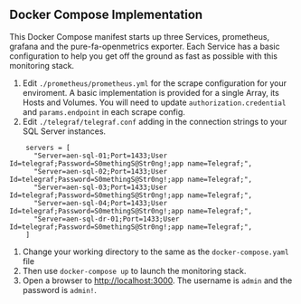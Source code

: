 
## Docker Compose Implementation

This Docker Compose manifest starts up three Services, prometheus, grafana and the pure-fa-openmetrics exporter. Each Service has a basic configuration to help you get off the ground as fast as possible with this monitoring stack. 

1. Edit `./prometheus/prometheus.yml` for the scrape configuration for your enviroment. A basic implementation is provided for a single Array, its Hosts and Volumes. You will need to update `authorization.credential` and `params.endpoint` in each scrape config.
1. Edit `./telegraf/telegraf.conf` adding in the connection strings to your SQL Server instances.
```
    servers = [
      "Server=aen-sql-01;Port=1433;User Id=telegraf;Password=S0methingS@Str0ng!;app name=Telegraf;",
      "Server=aen-sql-02;Port=1433;User Id=telegraf;Password=S0methingS@Str0ng!;app name=Telegraf;",
      "Server=aen-sql-03;Port=1433;User Id=telegraf;Password=S0methingS@Str0ng!;app name=Telegraf;",
      "Server=aen-sql-04;Port=1433;User Id=telegraf;Password=S0methingS@Str0ng!;app name=Telegraf;",
      "Server=aen-sql-dr-01;Port=1433;User Id=telegraf;Password=S0methingS@Str0ng!;app name=Telegraf;",
    ]
```
1. Change your working directory to the same as the `docker-compose.yaml` file
1. Then use `docker-compose up` to launch the monitoring stack.
1. Open a browser to [http://localhost:3000](http://localhost:3000). The username is `admin` and the password is `admin!`.